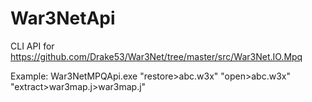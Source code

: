 # War3NetApi

CLI API for https://github.com/Drake53/War3Net/tree/master/src/War3Net.IO.Mpq

Example: War3NetMPQApi.exe "restore>abc.w3x" "open>abc.w3x" "extract>war3map.j>war3map.j"
